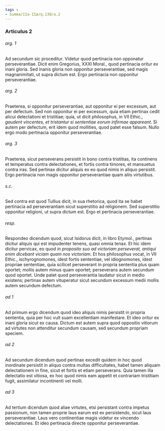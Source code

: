```yaml
---
tags : 
- Summa/IIa-IIæ/q.138/a.2
---
```


### Articulus 2

###### arg. 1
Ad secundum sic proceditur. Videtur quod pertinacia non opponatur perseverantiae. Dicit enim Gregorius, XXXI Moral., quod pertinacia oritur ex inani gloria. Sed inanis gloria non opponitur perseverantiae, sed magis magnanimitati, ut supra dictum est. Ergo pertinacia non opponitur perseverantiae.

###### arg. 2
Praeterea, si opponitur perseverantiae, aut opponitur ei per excessum, aut per defectum. Sed non opponitur ei per excessum, quia etiam pertinax cedit alicui delectationi et tristitiae; quia, ut dicit philosophus, in VII Ethic., *gaudent vincentes, et tristantur si sententiae eorum infirmae appareant*. Si autem per defectum, erit idem quod mollities, quod patet esse falsum. Nullo ergo modo pertinacia opponitur perseverantiae.

###### arg. 3
Praeterea, sicut perseverans persistit in bono contra tristitias, ita continens et temperatus contra delectationes, et fortis contra timores, et mansuetus contra iras. Sed pertinax dicitur aliquis ex eo quod nimis in aliquo persistit. Ergo pertinacia non magis opponitur perseverantiae quam aliis virtutibus.

###### s.c.
Sed contra est quod Tullius dicit, in sua rhetorica, quod ita se habet pertinacia ad perseverantiam sicut superstitio ad religionem. Sed superstitio opponitur religioni, ut supra dictum est. Ergo et pertinacia perseverantiae.

###### resp.
Respondeo dicendum quod, sicut Isidorus dicit, in libro Etymol., pertinax dicitur aliquis qui est impudenter tenens, quasi omnia tenax. Et hic idem dicitur pervicax, eo quod *in proposito suo ad victoriam perseverat, antiqui enim dicebant viciam quam nos victoriam*. Et hos philosophus vocat, in VII Ethic., ischyrognomones, idest fortis sententiae, vel idiognomones, idest propriae sententiae, quia scilicet perseverant in propria sententia plus quam oportet; mollis autem minus quam oportet; perseverans autem secundum quod oportet. Unde patet quod perseverantia laudatur sicut in medio existens; pertinax autem vituperatur sicut secundum excessum medii mollis autem secundum defectum.

###### ad 1
Ad primum ergo dicendum quod ideo aliquis nimis persistit in propria sententia, quia per hoc vult suam excellentiam manifestare. Et ideo oritur ex inani gloria sicut ex causa. Dictum est autem supra quod oppositio vitiorum ad virtutes non attenditur secundum causam, sed secundum propriam speciem.

###### ad 2
Ad secundum dicendum quod pertinax excedit quidem in hoc quod inordinate persistit in aliquo contra multas difficultates, habet tamen aliquam delectationem in fine, sicut et fortis et etiam perseverans. Quia tamen illa delectatio est vitiosa, ex hoc quod nimis eam appetit et contrariam tristitiam fugit, assimilatur incontinenti vel molli.

###### ad 3
Ad tertium dicendum quod aliae virtutes, etsi persistant contra impetus passionum, non tamen proprie laus earum est ex persistendo, sicut laus perseverantiae. Laus vero continentiae magis videtur ex vincendo delectationes. Et ideo pertinacia directe opponitur perseverantiae.

